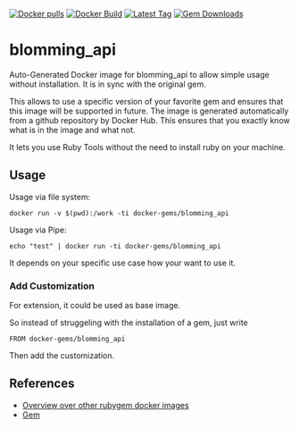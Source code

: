 [![Docker pulls](https://img.shields.io/docker/pulls/rubygem/blomming_api.svg)](https://hub.docker.com/r/rubygem/blomming_api/)
[![Docker Build](https://img.shields.io/docker/automated/rubygem/blomming_api.svg)](https://hub.docker.com/r/rubygem/blomming_api/)
[![Latest Tag](https://img.shields.io/github/tag/docker-rubygem/blomming_api.svg)](https://hub.docker.com/r/rubygem/blomming_api/)
[![Gem Downloads](https://img.shields.io/gem/dt/blomming_api.svg)](https://rubygems.org/gems/blomming_api/)
# blomming_api

Auto-Generated Docker image for blomming_api to allow simple usage without installation.
It is in sync with the original gem.

This allows to use a specific version of your favorite gem and ensures that this image will be supported in future.
The image is generated automatically from a github repository by Docker Hub.
This ensures that you exactly know what is in the image and what not.

It lets you use Ruby Tools without the need to install ruby on your machine.

## Usage

Usage via file system:

`docker run -v $(pwd):/work -ti docker-gems/blomming_api`

Usage via Pipe:

`echo "test" | docker run -ti docker-gems/blomming_api`

It depends on your specific use case how your want to use it.

### Add Customization

For extension, it could be used as base image.

So instead of struggeling with the installation of a gem, just write

`FROM docker-gems/blomming_api`

Then add the customization.

## References

 - [Overview over other rubygem docker images](https://github.com/thinkbot/docker-rubygem)
 - [Gem](https://rubygems.org/gems/blomming_api/)
